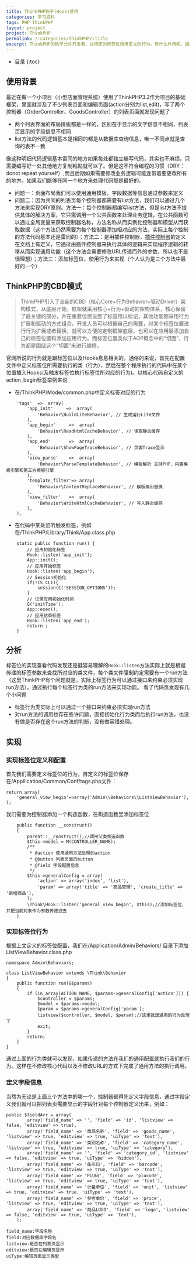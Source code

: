 ```yaml
---
title: ThinkPHP钩子(Hook)使用
categories: 学习资料
tags: PHP ThinkPHP
layout: project
project: ThinkPHP
permalink: /:categories/ThinkPHP/:title
excerpt: ThinkPHP的钩子允许开发者，在特定的标签位调用定义的行为。有什么作用呢，通过Hooks标签位我们可以在特定的位置执行特定的程序。这也就意味着我们可以把一些通用的功能通过标签位来调用执行
---
```


* 目录
{:toc}

## 使用背景

最近在做一个小项目（小型店面管理系统）使用了ThinkPHP3.2作为项目的基础框架，里面就涉及了不少列表页面和编辑页面(action分别为list,edit)，写了两个控制器（OrderController、GoodsController）的列表页面就发现问题了

* 两个列表界面的布局排版都是一样的，区别在于显示的文字信息不相同，列表页显示的字段信息不相同
* list方法的代码逻辑基本是相同的都是从数据库查询信息，唯一不同点就是查询的表不一致

像这种明细代码逻辑基本雷同的地方如果每处都独立编写代码，其实也不麻烦，只需要编写好一处其他地方复制粘贴就可以了。但是这不符合编程的习惯（DRY：donot repeat yourself）,而且后期如果需要修改业务逻辑可能连带着要更改所有的地方。如果我们能够在同一个地方来处理代码那是最好的。

* 问题一：页面布局我们可以使用通用模板，字段数据等信息通过参数来定义
* 问题二：因为共同的列表页每个控制器都需要有list方法，我们可以通过几个方法来实现DRY原则。方法一：每个控制器都编写list方法，但是list方法不提供具体的解决方案，它只需调用一个公共函数来处理业务逻辑，在公共函数可以通过全局变量来获取控制器名称，方法名称从而实例化控制器和模型从而获取数据（这个方法仍然需要为每个控制器添加相对应的方法，实际上每个控制的方法代码基本还是雷同的）；方法二：是用插件控制器，[插件控制器](http://www.kancloud.cn/manual/thinkphp/1725)的定义在文档上有定义，它通过由插件控制器来执行具体的逻辑来实现程序逻辑的转移从而实现通用功能（这个方法会需要修改URL传递而外的参数，所以也不是很理想）；方法三：添加标签位，使用行为来实现（个人认为是三个方法中最好的一个）

## ThinkPHP的CBD模式

>ThinkPHP引入了全新的CBD（核心Core+行为Behavior+驱动Driver）架构模式，从底层开始，框架就采用核心+行为+驱动的架构体系，核心保留了最关键的部分，并在重要位置设置了标签用以标记，其他功能都采用行为扩展和驱动的方式组合，开发人员可以根据自己的需要，对某个标签位置进行行为扩展或者替换，就可以方便的定制框架底层，也可以在应用层添加自己的标签位置和添加应用行为。而标签位置类似于AOP概念中的“切面”，行为都是围绕这个“切面”来进行编程。

官网所说的行为就是跟标签位以及Hooks息息相关的，通俗的来说，首先在配置文件中定义标签位所需要执行的类（行为），然后在整个程序执行的代码中在某个位置插入Hooks(及触发标签位执行标签位所对应的行为)。以核心代码自定义的action_begin标签举例来说

* 在/ThinkPHP/Mode/common.php中定义标签对应的行为

```
    'tags'  =>  array(
        'app_init'     =>  array(
            'Behavior\BuildLiteBehavior', // 生成运行Lite文件
        ),        
        'app_begin'     =>  array(
            'Behavior\ReadHtmlCacheBehavior', // 读取静态缓存
        ),
        'app_end'       =>  array(
            'Behavior\ShowPageTraceBehavior', // 页面Trace显示
        ),
        'view_parse'    =>  array(
            'Behavior\ParseTemplateBehavior', // 模板解析 支持PHP、内置模板引擎和第三方模板引擎
        ),
        'template_filter'=> array(
            'Behavior\ContentReplaceBehavior', // 模板输出替换
        ),
        'view_filter'   =>  array(
            'Behavior\WriteHtmlCacheBehavior', // 写入静态缓存
        ),
    ),
```

* 在代码中某处监听触发标签，例如在/ThinkPHP/Library/Think/App.class.php

```
    static public function run() {
        // 应用初始化标签
        Hook::listen('app_init');
        App::init();
        // 应用开始标签
        Hook::listen('app_begin');
        // Session初始化
        if(!IS_CLI){
            session(C('SESSION_OPTIONS'));
        }
        // 记录应用初始化时间
        G('initTime');
        App::exec();
        // 应用结束标签
        Hook::listen('app_end');
        return ;
    }
```

## 分析

标签位的实现查看代码发现还是挺容易理解的`Hook::listen`方法实际上就是根据传递的标签参数来查找所对应的类文件，每个类文件强制约定需要有一个run方法（这里ThinkPHP有个问题就是，实际上标签行为可以通过接口来约束必须实现run方法）。通过执行每个标签行为类的run方法来实现功能。
看了代码页发现有几个小问题
* 标签行为类实际上可以通过一个接口来约束必须实现run方法
* 对run方法的调用也存在些许问题，直接初始化行为类而后执行run方法，也没有做是否存在这个run方法的判断，没有做容错处理。

## 实现

### 实现标签位定义和配置

首先我们需要定义标签位的行为，自定义的标签位保存在/Appllication/Common/Conf/tags.php文件：

```
return array(
    'general_view_begin'=>array('Admin\\Behaviors\\ListViewBehavior'),
);
```

我们需要为控制器添加一个构造函数，在构造函数里添加标签位

```
    public function __construct()
    {
        parent::__construct();//调用父类构造函数
        $this->model = M(CONTROLLER_NAME);
        /**
         * @action 使用通用方法处理的action
         * @button 列表页面的button
         * @field 字段配置信息
         */
        $this->generalConfig = array(
            'action' => array('index', 'list'),
            'param' => array('title' => '商品管理', 'create_title' => '新增商品'),
        );
        \Think\Hook::listen('general_view_begin', $this);//添加标签位，并把当前对象作为参数传递过去
    }
```

### 实现标签位行为

根据上文定义的标签位配置，我们在/Application/Admin/Behaviors/ 目录下添加ListViewBehavior.class.php

```
namespace Admin\Behaviors;

class ListViewBehavior extends \Think\Behavior
{
    public function run(&$params)
    {
        if (in_array(ACTION_NAME, $params->generalConfig['action'])) {
            $controller = $params;
            $model = $params->model;
            $param = $params->generalConfig['param'];
            listview($controller, $model, $param);//这里就是通用的行为处理了
            exit;
        }
        return;
    }
}
```

通过上面的行为类就可以发现，如果传递的方法在我们的通用配置就执行我们的行为。这样在不修改核心代码以及不修改URL的方式下完成了通用方法的执行调用。

### 定义字段信息

当然为无论是上面三个方法中的哪一个，控制器都得先定义字段信息，通过字段定义我们就可以把列表页需要显示的字段针对每个控制器定义出来，例如：

```
public $fieldArr = array(
        array('field_name' => '', 'field' => 'id', 'listview' => false, 'editview' => true),
        array('field_name' => '商品名称', 'field' => 'goods_name', 'listview' => true, 'editview' => true, 'uiType' => 'text'),
        array('field_name' => '类别名称', 'field' => 'category_name', 'listview' => true, 'editview' => true, 'uiType' => 'category'),
        array('field_name' => '', 'field' => 'category_id', 'listview' => false, 'editview' => true, 'uiType' => 'hidden'),
        array('field_name' => '条形码', 'field' => 'barcode', 'listview' => true, 'editview' => true, 'uiType' => 'text'),
        array('field_name' => 'PLU码', 'field' => 'plucode', 'listview' => true, 'editview' => true, 'uiType' => 'text'),
        array('field_name' => '计量单位', 'field' => 'unit', 'listview' => true, 'editview' => true, 'uiType' => 'text'),
        array('field_name' => '参考单价', 'field' => 'price', 'listview' => true, 'editview' => true, 'uiType' => 'text'),
        array('field_name' => '商品LOGO', 'field' => 'logo', 'listview' => false, 'editview' => true, 'uiType' => 'text'),
    );

field_name:字段名称
field:对应数据库字段名
listview:是否在列表页显示
editview:是否在编辑页显示
uiType:编辑页面显示类型
```